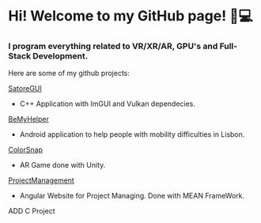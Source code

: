 # Hi! Welcome to my GitHub page! 🥽💻
 
### I program everything related to VR/XR/AR, GPU's and Full-Stack Development.

Here are some of my github projects:

[SatoreGUI](https://github.com/ricasbp/SatoreGUI)
  - C++ Application with ImGUI and Vulkan dependecies.
    
[BeMyHelper](https://github.com/ricasbp/BeMyHelper)
  - Android application to help people with mobility difficulties in Lisbon.

[ColorSnap](https://github.com/ricasbp/ColorSnap)
  - AR Game done with Unity. 

[ProjectManagement](https://github.com/ricasbp/ProjectsManager)
  - Angular Website for Project Managing. Done with MEAN FrameWork. 

ADD C Project



